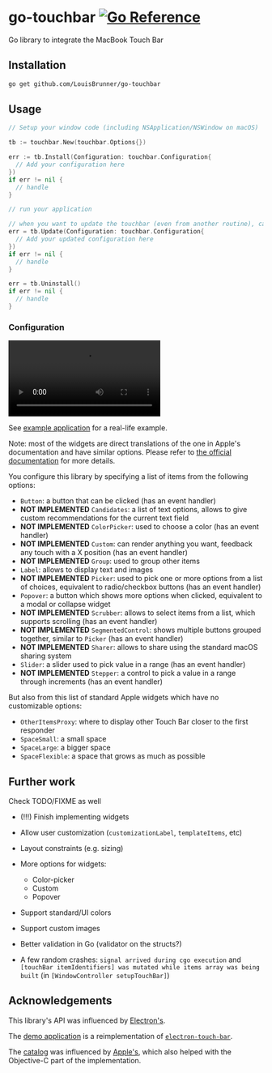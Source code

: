 # go-touchbar [![Go Reference](https://pkg.go.dev/badge/github.com/LouisBrunner/go-touchbar.svg)](https://pkg.go.dev/github.com/LouisBrunner/go-touchbar)

Go library to integrate the MacBook Touch Bar

## Installation

```bash
go get github.com/LouisBrunner/go-touchbar
```

## Usage

```go
// Setup your window code (including NSApplication/NSWindow on macOS)

tb := touchbar.New(touchbar.Options{})

err := tb.Install(Configuration: touchbar.Configuration{
  // Add your configuration here
})
if err != nil {
  // handle
}

// run your application

// when you want to update the touchbar (even from another routine), call do
err = tb.Update(Configuration: touchbar.Configuration{
  // Add your updated configuration here
})
if err != nil {
  // handle
}

err = tb.Uninstall()
if err != nil {
  // handle
}
```

### Configuration

![Demo](./docs/demo.mp4)

See [example application](./examples/tester/main.go) for a real-life example.

Note: most of the widgets are direct translations of the one in Apple's documentation and have similar options.
Please refer to [the official documentation](https://developer.apple.com/documentation/appkit/touch_bar/creating_and_customizing_the_touch_bar?language=objc) for more details.

You configure this library by specifying a list of items from the following options:

- `Button`: a button that can be clicked (has an event handler)
- **NOT IMPLEMENTED** `Candidates`: a list of text options, allows to give custom recommendations for the current text field
- **NOT IMPLEMENTED** `ColorPicker`: used to choose a color (has an event handler)
- **NOT IMPLEMENTED** `Custom`: can render anything you want, feedback any touch with a X position (has an event handler)
- **NOT IMPLEMENTED** `Group`: used to group other items
- `Label`: allows to display text and images
- **NOT IMPLEMENTED** `Picker`: used to pick one or more options from a list of choices, equivalent to radio/checkbox buttons (has an event handler)
- `Popover`: a button which shows more options when clicked, equivalent to a modal or collapse widget
- **NOT IMPLEMENTED** `Scrubber`: allows to select items from a list, which supports scrolling (has an event handler)
- **NOT IMPLEMENTED** `SegmentedControl`: shows multiple buttons grouped together, similar to `Picker` (has an event handler)
- **NOT IMPLEMENTED** `Sharer`: allows to share using the standard macOS sharing system
- `Slider`: a slider used to pick value in a range (has an event handler)
- **NOT IMPLEMENTED** `Stepper`: a control to pick a value in a range through increments (has an event handler)

But also from this list of standard Apple widgets which have no customizable options:

- `OtherItemsProxy`: where to display other Touch Bar closer to the first responder
- `SpaceSmall`: a small space
- `SpaceLarge`: a bigger space
- `SpaceFlexible`: a space that grows as much as possible
<!-- - `CharacterPicker`: opens the macOS character picker (e.g. to pick an emoji)
- `CandidateList`: shows the standard macOS predictive text widget
- `TextFormat`: a group of text formatting options
- `TextAlignment`: allows to pick text alignement
- `TextColorPicker`: allows to pick text color
- `TextList`: allows to pick text listing options
- `TextStyle`: allows to pick text style -->

## Further work

Check TODO/FIXME as well

- (!!!) Finish implementing widgets
- Allow user customization (`customizationLabel`, `templateItems`, etc)
- Layout constraints (e.g. sizing)
- More options for widgets:

  - Color-picker
  - Custom
  - Popover

- Support standard/UI colors
- Support custom images
- Better validation in Go (validator on the structs?)
- A few random crashes: `signal arrived during cgo execution` and `[touchBar itemIdentifiers] was mutated while items array was being built` (in `[WindowController setupTouchBar]`)

## Acknowledgements

This library's API was influenced by [Electron's](https://www.electronjs.org/docs/latest/api/touch-bar).

The [demo application](./examples/tester/demo.go) is a reimplementation of [`electron-touch-bar`](https://github.com/pahund/electron-touch-bar).

The [catalog](./examples/tester/catalog.go) was influenced by [Apple's](https://developer.apple.com/documentation/appkit/touch_bar/creating_and_customizing_the_touch_bar?language=objc), which also helped with the Objective-C part of the implementation.
